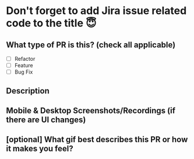 # Don't forget to add Jira issue related code to the title 😇

## What type of PR is this? (check all applicable)

- [ ] Refactor
- [ ] Feature
- [ ] Bug Fix

## Description

## Mobile & Desktop Screenshots/Recordings (if there are UI changes)

## [optional] What gif best describes this PR or how it makes you feel?
